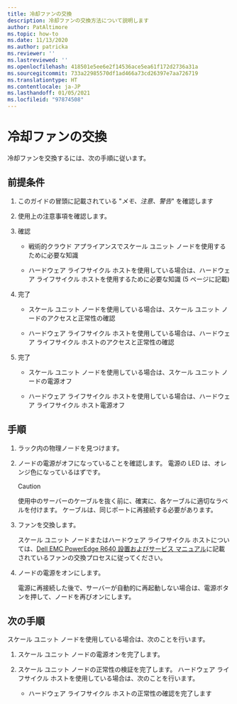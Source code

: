 ```yaml
---
title: 冷却ファンの交換
description: 冷却ファンの交換方法について説明します
author: PatAltimore
ms.topic: how-to
ms.date: 11/13/2020
ms.author: patricka
ms.reviewer: ''
ms.lastreviewed: ''
ms.openlocfilehash: 418501e5ee6e2f14536ace5ea61f172d2736a31a
ms.sourcegitcommit: 733a22985570df1ad466a73cd26397e7aa726719
ms.translationtype: HT
ms.contentlocale: ja-JP
ms.lasthandoff: 01/05/2021
ms.locfileid: "97874508"
---
```

# <a name="replacing-a-cooling-fan"></a>冷却ファンの交換

冷却ファンを交換するには、次の手順に従います。

## <a name="prerequisites"></a>前提条件

1.  このガイドの冒頭に記載されている "*メモ、注意、警告*" を確認します

2.  使用上の注意事項を確認します。

3.  確認

    -   戦術的クラウド アプライアンスでスケール ユニット ノードを使用するために必要な知識

    -   ハードウェア ライフサイクル ホストを使用している場合は、ハードウェア ライフサイクル ホストを使用するために必要な知識 (5 ページに記載)

4.  完了

    -   スケール ユニット ノードを使用している場合は、スケール ユニット ノードのアクセスと正常性の確認

    -   ハードウェア ライフサイクル ホストを使用している場合は、ハードウェア ライフサイクル ホストのアクセスと正常性の確認

5.  完了

    -   スケール ユニット ノードを使用している場合は、スケール ユニット ノードの電源オフ

    -   ハードウェア ライフサイクル ホストを使用している場合は、ハードウェア ライフサイクル ホスト電源オフ

## <a name="steps"></a>手順

1.  ラック内の物理ノードを見つけます。

2.  ノードの電源がオフになっていることを確認します。 電源の LED は、オレンジ色になっているはずです。

    > [!CAUTION]
    > 使用中のサーバーのケーブルを抜く前に、確実に、各ケーブルに適切なラベルを付けます。 ケーブルは、同じポートに再接続する必要があります。
    
3.  ファンを交換します。

    スケール ユニット ノードまたはハードウェア ライフサイクル ホストについては、[Dell EMC PowerEdge R640 設置およびサービス マニュアル](https://www.dell.com/support/manuals/us/en/04/poweredge-r640/per640_ism_pub/dell-emc-poweredge-r640-overview?guid=guid-f39be9ba-158c-45e3-b8b1-f07bb750d6d4)に記載されているファンの交換プロセスに従ってください。
    
4.  ノードの電源をオンにします。

    電源に再接続した後で、サーバーが自動的に再起動しない場合は、電源ボタンを押して、ノードを再びオンにします。
    
## <a name="next-steps"></a>次の手順

スケール ユニット ノードを使用している場合は、次のことを行います。

1.  スケール ユニット ノードの電源オンを完了します。

2.  スケール ユニット ノードの正常性の検証を完了します。 ハードウェア ライフサイクル ホストを使用している場合は、次のことを行います。

    -   ハードウェア ライフサイクル ホストの正常性の確認を完了します
    
